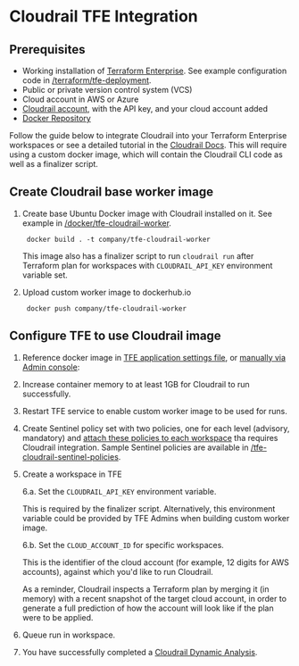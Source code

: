 # Cloudrail TFE Integration

## Prerequisites
* Working installation of [Terraform Enterprise](https://www.terraform.io/docs/enterprise/index.html). See example configuration code in [/terraform/tfe-deployment](terraform/tfe-deployment).
* Public or private version control system (VCS)
* Cloud account in AWS or Azure
* [Cloudrail account](https://web.cloudrail.app/), with the API key, and your cloud account added
* [Docker Repository](https://hub.docker.com/)

Follow the guide below to integrate Cloudrail into your Terraform Enterprise workspaces or see a detailed tutorial in the [Cloudrail Docs](https://cloudrail.app/docs/tfe/). This will require using a custom docker image, which will contain the Cloudrail CLI code as well as a finalizer script. 

## Create Cloudrail base worker image
1. Create base Ubuntu Docker image with Cloudrail installed on it. See example in [/docker/tfe-cloudrail-worker](docker/tfe-cloudrail-worker).

        docker build . -t company/tfe-cloudrail-worker

    This image also has a finalizer script to run `cloudrail run` after Terraform plan for workspaces with `CLOUDRAIL_API_KEY` environment variable set.
2. Upload custom worker image to dockerhub.io

        docker push company/tfe-cloudrail-worker

 
## Configure TFE to use Cloudrail image
1. Reference docker image in [TFE application settings file]((https://www.terraform.io/docs/enterprise/install/automating-the-installer.html#custom_image_tag)), or [manually via Admin console](https://www.terraform.io/docs/enterprise/install/installer.html#alternative-terraform-worker-image): 

2. Increase container memory to at least 1GB for Cloudrail to run successfully.
3. Restart TFE service to enable custom worker image to be used for runs.
4. Create Sentinel policy set with two policies, one for each level (advisory, mandatory) and [attach these policies to each workspace](https://www.terraform.io/docs/cloud/sentinel/manage-policies.html#managing-policy-sets) tha requires Cloudrail integration.  Sample Sentinel policies are available in [/tfe-cloudrail-sentinel-policies](tfe-cloudrail-sentinel-policies).
6. Create a workspace in TFE

    6.a. Set the `CLOUDRAIL_API_KEY` environment variable. 
    
    This is required by the finalizer script. Alternatively, this environment variable could be provided by TFE Admins when building custom worker image.
    
    6.b. Set the `CLOUD_ACCOUNT_ID` for specific workspaces. 
    
    This is the identifier of the cloud account (for example, 12 digits for AWS accounts), against which you'd like to run Cloudrail. 
    
    As a reminder, Cloudrail inspects a Terraform plan by merging it (in memory) with a recent snapshot of the target cloud account, in order to generate a full prediction of how the account will look like if the plan were to be applied.
5. Queue run in workspace.
6. You have successfully completed a [Cloudrail Dynamic Analysis](https://indeni.com/cloudrail/).

